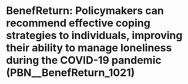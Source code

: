# BenefReturn: __Policymakers can recommend effective coping strategies to individuals, improving their ability to manage loneliness during the COVID-19 pandemic__ (PBN__BenefReturn_1021)

